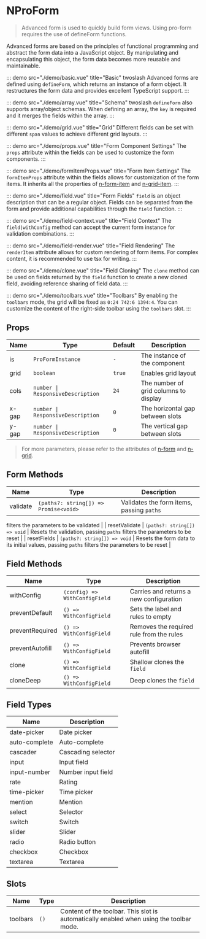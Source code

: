 # NProForm

> Advanced form is used to quickly build form views. Using pro-form requires the use of defineForm functions.

Advanced forms are based on the principles of functional programming and abstract the form data into a JavaScript object. By manipulating and encapsulating this object, the form data becomes more reusable and maintainable.

::: demo src="./demo/basic.vue" title="Basic" twoslash
Advanced forms are defined using `defineForm`, which returns an instance of a form object. It restructures the form data and provides excellent TypeScript support.
:::

::: demo src="./demo/array.vue" title="Schema" twoslash
`defineForm` also supports array/object schemas. When defining an array, the `key` is required and it merges the fields within the array.
:::

::: demo src="./demo/grid.vue" title="Grid"
Different fields can be set with different `span` values to achieve different grid layouts.
:::

::: demo src="./demo/props.vue" title="Form Component Settings"
The `props` attribute within the fields can be used to customize the form components.
:::

::: demo src="./demo/formItemProps.vue" title="Form Item Settings"
The `formItemProps` attribute within the fields allows for customization of the form items. It inherits all the properties of [n-form-item](https://www.naiveui.com/en-US/os-theme/components/form#FormItem-Props) and [n-grid-item](https://www.naiveui.com/en-US/os-theme/components/grid#GridItem-Props).
:::

::: demo src="./demo/field.vue" title="Form Fields"
`field` is an object description that can be a regular object. Fields can be separated from the form and provide additional capabilities through the `field` function.
:::

::: demo src="./demo/field-context.vue" title="Field Context"
The `field|withConfig` method can accept the current form instance for validation combinations.
:::

::: demo src="./demo/field-render.vue" title="Field Rendering"
The `renderItem` attribute allows for custom rendering of form items. For complex content, it is recommended to use tsx for writing.
:::

::: demo src="./demo/clone.vue" title="Field Cloning"
The `clone` method can be used on fields returned by the `field` function to create a new cloned field, avoiding reference sharing of field data.
:::

::: demo src="./demo/toolbars.vue" title="Toolbars"
By enabling the `toolbars` mode, the grid will be fixed as `0:24 742:6 1394:4`. You can customize the content of the right-side toolbar using the `toolbars` slot.
:::

## Props

| Name | Type | Default | Description |
| --- | --- | --- | --- |
| is | `ProFormInstance` | `-` | The instance of the component |
| grid | `boolean` | `true` | Enables grid layout |
| cols | `number \| ResponsiveDescription` | `24` | The number of grid columns to display |
| x-gap | `number \| ResponsiveDescription` | `0` | The horizontal gap between slots |
| y-gap | `number \| ResponsiveDescription` | `0` | The vertical gap between slots |

> For more parameters, please refer to the attributes of [n-form](https://www.naiveui.com/en-US/os-theme/components/form) and [n-grid](https://www.naiveui.com/en-US/os-theme/components/grid).

## Form Methods

| Name | Type | Description |
| --- | --- | --- |
| validate | `(paths?: string[]) => Promise<void>` | Validates the form items, passing `paths`

 filters the parameters to be validated |
| resetValidate | `(paths?: string[]) => void` | Resets the validation, passing `paths` filters the parameters to be reset |
| resetFields | `(paths?: string[]) => void` | Resets the form data to its initial values, passing `paths` filters the parameters to be reset |

## Field Methods

| Name | Type | Description |
| --- | --- | --- |
| withConfig | `(config) => WithConfigField` | Carries and returns a new configuration |
| preventDefault | `() => WithConfigField` | Sets the label and rules to empty |
| preventRequired | `() => WithConfigField` | Removes the required rule from the rules |
| preventAutofill | `() => WithConfigField` | Prevents browser autofill |
| clone | `() => WithConfigField` | Shallow clones the `field` |
| cloneDeep | `() => WithConfigField` | Deep clones the `field` |

## Field Types

| Name | Description |
| --- | --- |
| date-picker | Date picker |
| auto-complete | Auto-complete |
| cascader | Cascading selector |
| input | Input field |
| input-number | Number input field |
| rate | Rating |
| time-picker | Time picker |
| mention | Mention |
| select | Selector |
| switch | Switch |
| slider | Slider |
| radio | Radio button |
| checkbox | Checkbox |
| textarea | Textarea |

## Slots

| Name | Type | Description |
| --- | --- | --- |
| toolbars | `()` | Content of the toolbar. This slot is automatically enabled when using the toolbar mode. |
